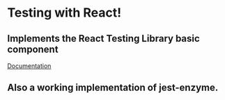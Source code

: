 #  Testing with React!

## Implements the React Testing Library basic component
[Documentation](https://testing-library.com/docs/react-testing-library/example-intro)


## Also a working implementation of jest-enzyme. 
